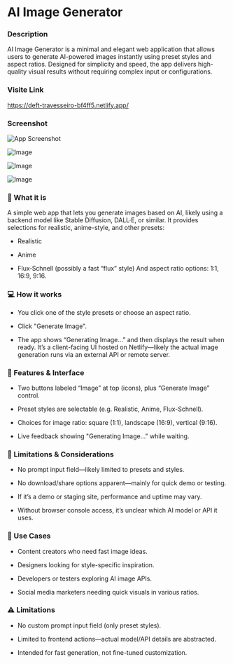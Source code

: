 
#  AI Image Generator

### Description

AI Image Generator is a minimal and elegant web application that allows users to generate AI-powered images instantly using preset styles and aspect ratios. Designed for simplicity and speed, the app delivers high-quality visual results without requiring complex input or configurations.

### Visite Link 

https://deft-travesseiro-bf4ff5.netlify.app/

### Screenshot

![App Screenshot](https://github.com/user-attachments/assets/ae9ac93b-4991-414c-b580-ac2b000cd495)

![Image](https://github.com/user-attachments/assets/eac3bb5b-28e3-42e8-9085-6113f5c94f67)

![Image](https://github.com/user-attachments/assets/d17b92de-3be7-4726-8a36-f6b9a06edb3a)

 ![Image](https://github.com/user-attachments/assets/533c376b-3821-4e77-bae7-1c673f7adddc)






### 🧠 What it is
A simple web app that lets you generate images based on AI, likely using a backend model like Stable Diffusion, DALL·E, or similar. It provides selections for realistic, anime-style, and other presets:

- Realistic

- Anime

- Flux‑Schnell (possibly a fast “flux” style) And aspect ratio options: 1:1, 16:9, 9:16.


###  💻 How it works

- You click one of the style presets or choose an aspect ratio.

- Click "Generate Image".

- The app shows “Generating Image…” and then displays the result when ready.
It’s a client-facing UI hosted on Netlify—likely the actual image generation runs via an external API or remote server.


###  🎯 Features & Interface
- Two buttons labeled “Image” at top (icons), plus “Generate Image” control.

- Preset styles are selectable (e.g. Realistic, Anime, Flux-Schnell).

- Choices for image ratio: square (1:1), landscape (16:9), vertical (9:16).

- Live feedback showing "Generating Image..." while waiting.




### 🧩 Limitations & Considerations

- No prompt input field—likely limited to presets and styles.

- No download/share options apparent—mainly for quick demo or testing.

- If it’s a demo or staging site, performance and uptime may vary.

- Without browser console access, it’s unclear which AI model or API it uses.


### 🚀 Use Cases
- Content creators who need fast image ideas.

- Designers looking for style-specific inspiration.

- Developers or testers exploring AI image APIs.

- Social media marketers needing quick visuals in various ratios.

### ⚠️ Limitations
- No custom prompt input field (only preset styles).

- Limited to frontend actions—actual model/API details are abstracted.

- Intended for fast generation, not fine-tuned customization.

